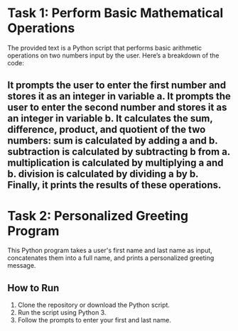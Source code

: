 # Task 1: Perform Basic Mathematical Operations
The provided text is a Python script that performs basic arithmetic operations on two numbers input by the user. Here’s a breakdown of the code:

It prompts the user to enter the first number and stores it as an integer in variable a.
It prompts the user to enter the second number and stores it as an integer in variable b.
It calculates the sum, difference, product, and quotient of the two numbers:
sum is calculated by adding a and b.
subtraction is calculated by subtracting b from a.
multiplication is calculated by multiplying a and b.
division is calculated by dividing a by b.
Finally, it prints the results of these operations.
--------------------------------------------------------------------------------------------------------------------
# Task 2: Personalized Greeting Program

This Python program takes a user's first name and last name as input, concatenates them into a full name, and prints a personalized greeting message.

## How to Run

1. Clone the repository or download the Python script.
2. Run the script using Python 3.
3. Follow the prompts to enter your first and last name.

